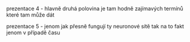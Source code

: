 prezentace 4 - hlavně druhá polovina je tam hodně zajímavých termínů které tam může dát

prezentace 5 - jenom jak přesně fungují ty neuronové sítě tak na to fakt jenom v případě času

